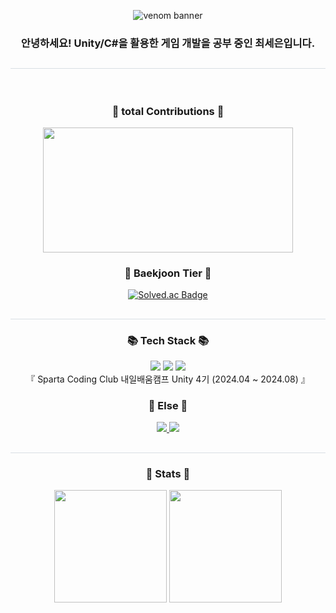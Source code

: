 <p align="center">
  <img src="https://capsule-render.vercel.app/api?type=venom&height=200&text=Welcome%20to%20my%20Github.&fontSize=70&color=0:fff176,100:ffd54f&stroke=fbc02d" alt="venom banner"/>
</p>

<h3 align="center">안녕하세요! Unity/C#을 활용한 게임 개발을 공부 중인 최세은입니다.</h3>

<h2 style="border-bottom: 1px solid #d8dee4; color: #282d33;">  </h2>

<br>

<h3 align="center">🦖 total Contributions 🦖</h3>
<p align="center">
  <a href="https://www.gitanimals.org/en_US?utm_medium=image&utm_source=Choiseeun0815&utm_content=farm">
    <img src="https://render.gitanimals.org/farms/Choiseeun0815" width="400" height="200"/>
  </a>
</p>

<h3 align="center">🏅 Baekjoon Tier 🏅</h3>
<p align="center">
  <a href="https://solved.ac/salmons11/">
    <img src="http://mazassumnida.wtf/api/v2/generate_badge?boj=salmons11" alt="Solved.ac Badge"/>
  </a>
</p>

<h2 style="border-bottom: 1px solid #d8dee4; color: #282d33;">  </h2>

<h3 align="center">📚 Tech Stack 📚</h3>
<p align="center">
  <img src="https://img.shields.io/badge/C%2B%2B-00599C?style=for-the-badge&logo=c%2B%2B&logoColor=white"/>
  <img src="https://img.shields.io/badge/C%23-239120?style=for-the-badge&logo=csharp&logoColor=white"/>
  <img src="https://img.shields.io/badge/Unity-000000?style=for-the-badge&logo=unity&logoColor=white"/> <br>
  『 Sparta Coding Club 내일배움캠프 Unity 4기 (2024.04 ~ 2024.08) 』 <br>
</p>


<h3 align="center">🍃 Else 🍃</h3>
<p align="center">
  <a href="https://blog.naver.com/stephany_77">
    <img src="https://img.shields.io/badge/Blog-03C75A?style=for-the-badge&logo=naver&logoColor=white"/>
  </a>
  <a href="mailto:sqq1_s@naver.com">
    <img src="https://img.shields.io/badge/Email-03C75A?style=for-the-badge&logo=naver&logoColor=white"/>
  </a>
</p>

<h2 style="border-bottom: 1px solid #d8dee4; color: #282d33;"> </h2>

<h3 align="center">🌱 Stats 🌱</h3>

<p align="center">
  <img src="https://github-readme-stats.vercel.app/api?username=Choiseeun0815&show_icons=true&bg_color=60,fff9c4,fff176&title_color=000000&text_color=000000&icon_color=fbc02d" height="180"/>
  <img src="https://github-readme-stats.vercel.app/api/top-langs/?username=Choiseeun0815&layout=compact&bg_color=60,fff9c4,fff176&title_color=000000&text_color=000000" height="180"/>
</p>


<!--
**Choiseeun0815/Choiseeun0815** is a ✨ _special_ ✨ repository because its `README.md` (this file) appears on your GitHub profile.

Here are some ideas to get you started:

- 🔭 I’m currently working on ...
- 🌱 I’m currently learning ...
- 👯 I’m looking to collaborate on ...
- 🤔 I’m looking for help with ...
- 💬 Ask me about ...
- 📫 How to reach me: ...
- 😄 Pronouns: ...
- ⚡ Fun fact: ...
-->
